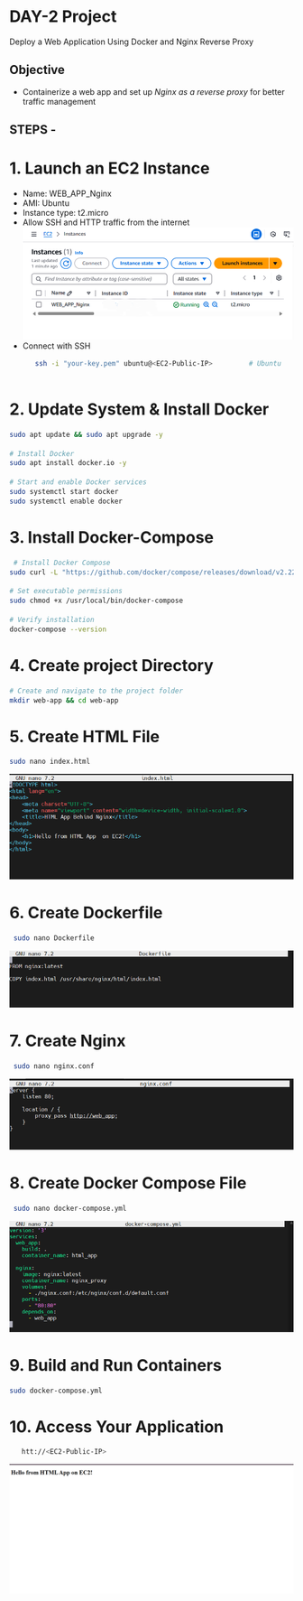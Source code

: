 # DAY-2 Project
   Deploy a Web Application Using Docker and Nginx Reverse Proxy

## Objective
   - Containerize a web app and set up *Nginx as a reverse proxy* for better traffic management

## STEPS -
 # 1. Launch an EC2 Instance
   - Name: WEB_APP_Nginx
   - AMI: Ubuntu
   - Instance type: t2.micro
   - Allow SSH and HTTP traffic from the internet
     ![Ec2_Image](./images/EC2.png)
   - Connect with SSH
     ```bash
        ssh -i "your-key.pem" ubuntu@<EC2-Public-IP>         # Ubuntu
   
# 2. Update System & Install Docker
```bash
sudo apt update && sudo apt upgrade -y

# Install Docker
sudo apt install docker.io -y

# Start and enable Docker services
sudo systemctl start docker
sudo systemctl enable docker
```
# 3. Install Docker-Compose
```bash
 # Install Docker Compose
sudo curl -L "https://github.com/docker/compose/releases/download/v2.22.0/docker-compose-$(uname -s)-$(uname -m)" -o /usr/local/bin/docker-compose

# Set executable permissions
sudo chmod +x /usr/local/bin/docker-compose

# Verify installation
docker-compose --version
```
# 4. Create project Directory
```bash
# Create and navigate to the project folder
mkdir web-app && cd web-app
```
# 5. Create HTML File
```bash
sudo nano index.html
```
![Html_file](./images/Html.png)

# 6. Create Dockerfile
 ```bash
  sudo nano Dockerfile
```
![Docker_Image](./images/docker.png)

# 7. Create Nginx
 ```bash
  sudo nano nginx.conf
```
![Nginx_Image](./images/Nginx.png)

# 8. Create Docker Compose File
 ```bash
  sudo nano docker-compose.yml
```
![Docker_comp_Image](./images/Docker-comp.png)

# 9. Build and Run Containers
```bash
sudo docker-compose.yml
```

# 10. Access Your Application
 ```bash
    htt://<EC2-Public-IP>
  ```
 ![WEB-app_Image](./images/Web-page.png)
   
